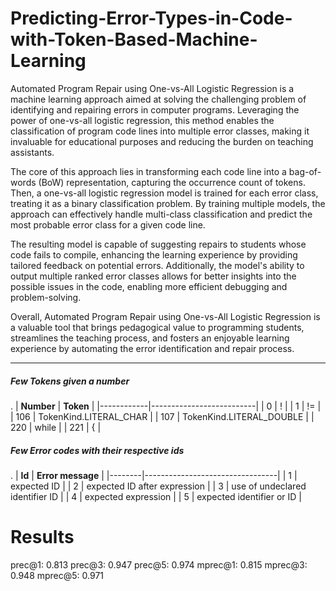 # Predicting-Error-Types-in-Code-with-Token-Based-Machine-Learning
Automated Program Repair using One-vs-All Logistic Regression is a machine learning approach aimed at solving the challenging problem of identifying and repairing errors in computer programs. Leveraging the power of one-vs-all logistic regression, this method enables the classification of program code lines into multiple error classes, making it invaluable for educational purposes and reducing the burden on teaching assistants.

The core of this approach lies in transforming each code line into a bag-of-words (BoW) representation, capturing the occurrence count of tokens. Then, a one-vs-all logistic regression model is trained for each error class, treating it as a binary classification problem. By training multiple models, the approach can effectively handle multi-class classification and predict the most probable error class for a given code line.

The resulting model is capable of suggesting repairs to students whose code fails to compile, enhancing the learning experience by providing tailored feedback on potential errors. Additionally, the model's ability to output multiple ranked error classes allows for better insights into the possible issues in the code, enabling more efficient debugging and problem-solving.

Overall, Automated Program Repair using One-vs-All Logistic Regression is a valuable tool that brings pedagogical value to programming students, streamlines the teaching process, and fosters an enjoyable learning experience by automating the error identification and repair process.

---
##### Few Tokens given a number 
.
| **Number** | **Token**                |
|------------|--------------------------|
| 0          | !                        |
| 1          | !=                       |
| 106        | TokenKind.LITERAL_CHAR   |
| 107        | TokenKind.LITERAL_DOUBLE |
| 220        | while                    |
| 221        | {                        |

##### Few Error codes with their respective ids
.
| **Id** | **Error message**               |
|--------|---------------------------------|
| 1      | expected ID                     |
| 2      | expected ID after expression    |
| 3      | use of undeclared identifier ID |
| 4      | expected expression             |
| 5      | expected identifier or ID       |

# Results
prec@1: 0.813 prec@3: 0.947 prec@5: 0.974
mprec@1: 0.815 mprec@3: 0.948 mprec@5: 0.971
